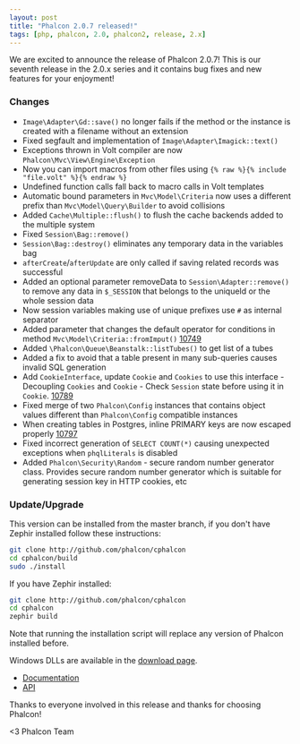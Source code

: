 ```yaml
---
layout: post
title: "Phalcon 2.0.7 released!"
tags: [php, phalcon, 2.0, phalcon2, release, 2.x]
---
```


We are excited to announce the release of Phalcon 2.0.7!
This is our seventh release in the 2.0.x series and it contains bug fixes and new features for your enjoyment!

<!--more-->
### Changes

- `Image\Adapter\Gd::save()` no longer fails if the method or the instance is created with a filename without an extension
- Fixed segfault and implementation of `Image\Adapter\Imagick::text()`
- Exceptions thrown in Volt compiler are now `Phalcon\Mvc\View\Engine\Exception`
- Now you can import macros from other files using `{% raw %}{% include "file.volt" %}{% endraw %}`
- Undefined function calls fall back to macro calls in Volt templates
- Automatic bound parameters in `Mvc\Model\Criteria` now uses a different prefix
than `Mvc\Model\Query\Builder` to avoid collisions
- Added `Cache\Multiple::flush()` to flush the cache backends added to the multiple system
- Fixed `Session\Bag::remove()`
- `Session\Bag::destroy()` eliminates any temporary data in the variables bag
- `afterCreate`/`afterUpdate` are only called if saving related records was successful
- Added an optional parameter removeData to `Session\Adapter::remove()` to remove any data in `$_SESSION` that belongs to the uniqueId or the whole session data
- Now session variables making use of unique prefixes use `#` as internal separator
- Added parameter that changes the default operator for conditions in method `Mvc\Model\Criteria::fromImput()` [10749](https://github.com/phalcon/cphalcon/issue/10749)
- Added `\Phalcon\Queue\Beanstalk::listTubes()` to get list of a tubes
- Added a fix to avoid that a table present in many sub-queries causes invalid SQL generation
- Add `CookieInterface`, update `Cookie` and `Cookies` to use this interface - Decoupling `Cookies` and `Cookie` - Check `Session` state before using it in `Cookie`. [10789](https://github.com/phalcon/cphalcon/issue/10789)
- Fixed merge of two `Phalcon\Config` instances that contains object values different than `Phalcon\Config` compatible instances
- When creating tables in Postgres, inline PRIMARY keys are now escaped properly [10797](https://github.com/phalcon/cphalcon/issue/10797)
- Fixed incorrect generation of `SELECT COUNT(*)` causing unexpected exceptions when `phqlLiterals` is disabled
- Added `Phalcon\Security\Random` - secure random number generator class. Provides secure random number generator which is suitable for generating session key in HTTP cookies, etc

### Update/Upgrade

This version can be installed from the master branch, if you don't have Zephir installed follow these instructions:

```sh
git clone http://github.com/phalcon/cphalcon
cd cphalcon/build
sudo ./install
```

If you have Zephir installed:

```sh
git clone http://github.com/phalcon/cphalcon
cd cphalcon
zephir build
```

Note that running the installation script will replace any version of Phalcon installed before.

Windows DLLs are available in the [download page](https://phalconphp.com/en/download/windows).

* [Documentation](https://docs.phalconphp.com)
* [API](https://api.phalconphp.com/)

Thanks to everyone involved in this release and thanks for choosing Phalcon!


<3 Phalcon Team
